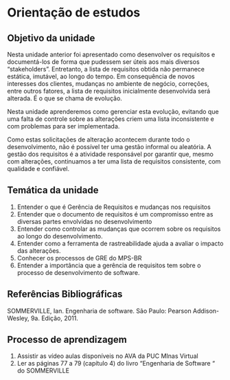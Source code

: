 # Orientação de estudos

## Objetivo da unidade

Nesta unidade anterior foi apresentado como desenvolver os requisitos e documentá-los de forma que pudessem ser úteis aos mais diversos “stakeholders”. Entretanto, a lista de requisitos obtida  não permanece estática, imutável, ao longo do tempo. Em consequência de novos interesses dos clientes, mudanças no ambiente de negócio, correções, entre outros fatores, a lista de requisitos inicialmente desenvolvida será alterada. É o que se chama de evolução.

Nesta unidade aprenderemos como gerenciar esta evolução, evitando que uma falta de controle sobre as alterações criem uma lista inconsistente e com problemas para ser implementada.

Como estas solicitações de alteração acontecem durante todo o desenvolvimento, não é possível ter uma gestão informal ou aleatória. A gestão dos requisitos é a atividade responsável por garantir que, mesmo com alterações, continuamos a ter uma lista de requisitos consistente, com qualidade e confiável.

## Temática da unidade

1. Entender o que é Gerência de Requisitos e mudanças nos requisitos
2. Entender que o documento de requisitos é um compromisso entre as diversas partes envolvidas no desenvolvimento
3. Entender como controlar as mudanças que ocorrem sobre os requisitos ao longo do desenvolvimento.
4. Entender como a ferramenta de rastreabilidade ajuda a avaliar o impacto das alterações.
5. Conhecer os processos de GRE do MPS-BR
6. Entender a importância que a gerência de requisitos tem sobre o processo de desenvolvimento de software.

## Referências Bibliográficas

SOMMERVILLE, Ian. Engenharia de software. São Paulo: Pearson Addison-Wesley, 9a. Edição, 2011.

## Processo de aprendizagem

1. Assistir as vídeo aulas disponíveis no AVA da PUC MInas Virtual
2. Ler as páginas 77 a 79 (capítulo 4)  do livro “Engenharia de Software “ do SOMMERVILLE
